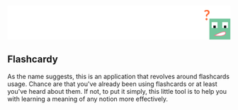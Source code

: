 ![logo](flashcardy.svg)

## Flashcardy

As the name suggests, this is an application that revolves around flashcards usage.
Chance are that you've already been using flashcards or at least you've heard about them.
If not, to put it simply, this little tool is to help you with learning a meaning of any notion more effectively. 


